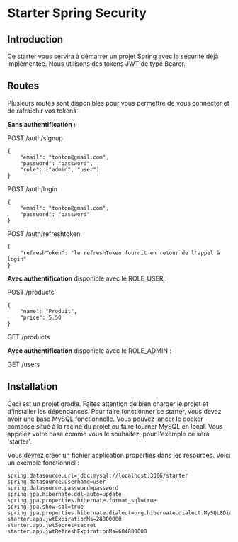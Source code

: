 
# Starter Spring Security
## Introduction

Ce starter vous servira à démarrer un projet Spring avec la sécurité déjà implémentée. Nous utilisons des tokens JWT de type Bearer.


## Routes

Plusieurs routes sont disponibles pour vous permettre de vous connecter et de rafraichir vos tokens :

**Sans authentification :**

POST /auth/signup

    {
        "email": "tonton@gmail.com",
        "password": "password",
        "role": ["admin", "user"]
    }
POST /auth/login

    {
        "email": "tonton@gmail.com",
        "password": "password"
    }

POST /auth/refreshtoken

    {
        "refreshToken": "le refreshToken fournit en retour de l'appel à login"
    }

**Avec authentification** disponible avec le ROLE_USER :

POST /products

    {
        "name": "Produit",
        "price": 5.50
    }

GET /products

**Avec authentification** disponible avec le ROLE_ADMIN :

GET /users
## Installation

Ceci est un projet gradle. Faites attention de bien charger le projet et d'installer les dépendances.
Pour faire fonctionner ce starter, vous devez avoir une base MySQL fonctionnelle. Vous pouvez lancer le docker compose situé à la racine du projet ou faire tourner MySQL en local. Vous appelez votre base comme vous le souhaitez, pour l'exemple ce sera 'starter'.

Vous devrez créer un fichier application.properties dans les resources. Voici un exemple fonctionnel :

    spring.datasource.url=jdbc:mysql://localhost:3306/starter
    spring.datasource.username=user
    spring.datasource.password=password
    spring.jpa.hibernate.ddl-auto=update
    spring.jpa.properties.hibernate.format_sql=true
    spring.jpa.show-sql=true
    spring.jpa.properties.hibernate.dialect=org.hibernate.dialect.MySQL8Dialect
    starter.app.jwtExpirationMs=28800000
    starter.app.jwtSecret=secret
    starter.app.jwtRefreshExpirationMs=604800000